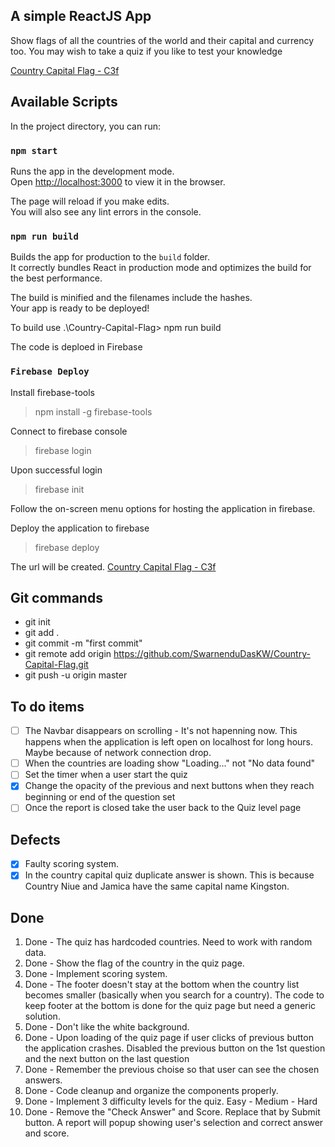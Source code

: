 ## A simple ReactJS App

Show flags of all the countries of the world and their capital and currency too. You may wish to take a quiz if you like to test your knowledge

[Country Capital Flag - C3f](https://country-capital-flag.web.app/)

## Available Scripts

In the project directory, you can run:

### `npm start`

Runs the app in the development mode.<br />
Open [http://localhost:3000](http://localhost:3000) to view it in the browser.

The page will reload if you make edits.<br />
You will also see any lint errors in the console.

### `npm run build`

Builds the app for production to the `build` folder.<br />
It correctly bundles React in production mode and optimizes the build for the best performance.

The build is minified and the filenames include the hashes.<br />
Your app is ready to be deployed!

To build use
.\Country-Capital-Flag> npm run build

The code is deploed in Firebase

### `Firebase Deploy`

Install firebase-tools

> npm install -g firebase-tools

Connect to firebase console

> firebase login

Upon successful login

> firebase init

Follow the on-screen menu options for hosting the application in firebase.

Deploy the application to firebase

> firebase deploy

The url will be created.
[Country Capital Flag - C3f](https://country-capital-flag.web.app/)

## Git commands

- git init
- git add .
- git commit -m "first commit"
- git remote add origin https://github.com/SwarnenduDasKW/Country-Capital-Flag.git
- git push -u origin master

## To do items

- [ ] The Navbar disappears on scrolling - It's not hapenning now. This happens when the application is left open on localhost for long hours. Maybe because of network connection drop.
- [ ] When the countries are loading show "Loading..." not "No data found"
- [ ] Set the timer when a user start the quiz
- [x] Change the opacity of the previous and next buttons when they reach beginning or end of the question set
- [ ] Once the report is closed take the user back to the Quiz level page

## Defects

- [x] Faulty scoring system.
- [x] In the country capital quiz duplicate answer is shown. This is because Country Niue and Jamica have the same capital name Kingston.

## Done

1. Done - The quiz has hardcoded countries. Need to work with random data.
2. Done - Show the flag of the country in the quiz page.
3. Done - Implement scoring system.
4. Done - The footer doesn't stay at the bottom when the country list becomes smaller (basically when you search for a country). The code to keep footer at the bottom is done for the quiz page but need a generic solution.
5. Done - Don't like the white background.
6. Done - Upon loading of the quiz page if user clicks of previous button the application crashes.
   Disabled the previous button on the 1st question and the next button on the last question
7. Done - Remember the previous choise so that user can see the chosen answers.
8. Done - Code cleanup and organize the components properly.
9. Done - Implement 3 difficulty levels for the quiz. Easy - Medium - Hard
10. Done - Remove the "Check Answer" and Score. Replace that by Submit button. A report will popup showing user's selection and correct answer and score.
